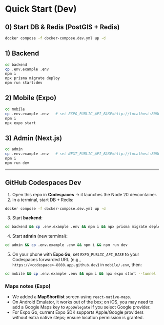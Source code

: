 # Quick Start (Dev)

## 0) Start DB & Redis (PostGIS + Redis)
```bash
docker compose -f docker-compose.dev.yml up -d
```

## 1) Backend
```bash
cd backend
cp .env.example .env
npm i
npx prisma migrate deploy
npm run start:dev
```

## 2) Mobile (Expo)
```bash
cd mobile
cp .env.example .env   # set EXPO_PUBLIC_API_BASE=http://localhost:8080 (or your LAN IP)
npm i
npx expo start
```

## 3) Admin (Next.js)
```bash
cd admin
cp .env.example .env   # set NEXT_PUBLIC_API_BASE=http://localhost:8080
npm i
npm run dev
```


---
## GitHub Codespaces Dev

1) Open this repo in **Codespaces** → it launches the Node 20 devcontainer.
2) In a terminal, start DB + Redis:
```bash
docker compose -f docker-compose.dev.yml up -d
```
3) Start **backend**:
```bash
cd backend && cp .env.example .env && npm i && npx prisma migrate deploy && npm run start:dev
```
4) Start **admin** (new terminal):
```bash
cd admin && cp .env.example .env && npm i && npm run dev
```
5) On your phone with **Expo Go**, set `EXPO_PUBLIC_API_BASE` to your Codespaces forwarded URL (e.g., `https://<codespace>-8080.app.github.dev`) in `mobile/.env`, then:
```bash
cd mobile && cp .env.example .env && npm i && npx expo start --tunnel
```


### Maps notes (Expo)
- We added a **MapShortlist** screen using `react-native-maps`.
- On Android Emulator, it works out of the box; on iOS, you may need to add a Google Maps key to `AppDelegate` if you select Google provider.
- For Expo Go, current Expo SDK supports Apple/Google providers without extra native steps; ensure location permission is granted.
